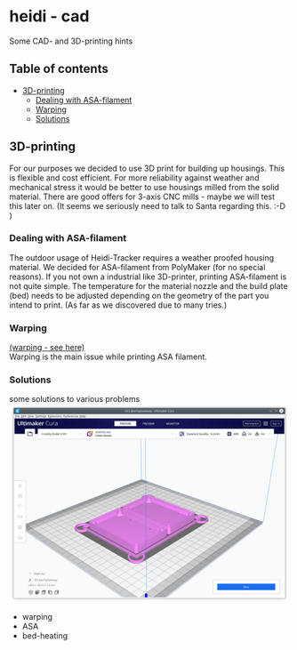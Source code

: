 # heidi - cad
Some CAD- and 3D-printing hints

## Table of contents
* [3D-printing](#3Dprinting)
  * [Dealing with ASA-filament](#dealing)
  * [Warping](#warping)
  * [Solutions](#solutions)

## 3D-printing
For our purposes we decided to use 3D print for building up housings. This is flexible and cost efficient. For more reliability against weather and mechanical stress it would be better to use housings milled from the solid material. There are good offers for 3-axis CNC mills - maybe we will test this later on. (It seems we seriously need to talk to Santa regarding this. :-D )
### Dealing with ASA-filament
The outdoor usage of Heidi-Tracker requires a weather proofed housing material. We decided for ASA-filament from PolyMaker (for no special reasons). If you not own a industrial like 3D-printer, printing ASA-filament is not quite simple. The temperature for the material nozzle and the build plate (bed) needs to be adjusted depending on the geometry of the part you intend to print. (As far as we discovered due to many tries.)
### Warping
[(warping - see here)](https://support.ultimaker.com/hc/article_attachments/360009279100/How_to_fix_warping_Warping_model.jpg)<br />
Warping is the main issue while printing ASA filament.

### Solutions

some solutions to various problems
![Alt text](cura.jpg?raw=true "Cura")

* warping
* ASA
* bed-heating

